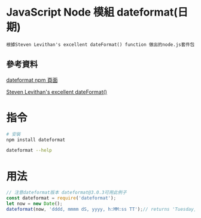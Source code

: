 # JavaScript Node 模組 dateformat(日期)

```
根據Steven Levithan's excellent dateFormat() function 做出的node.js套件包
```

## 參考資料

[dateformat npm 頁面](https://www.npmjs.com/package/dateformat)

[Steven Levithan's excellent dateFormat()](https://blog.stevenlevithan.com/archives/javascript-date-format)

# 指令

```bash
# 安裝
npm install dateformat

dateformat --help
```

# 用法

```JavaScript
// 注意dateformat版本 dateformat@3.0.3可用此例子
const dateformat = require('dateformat');
let now = new Date();
dateformat(now, 'dddd, mmmm dS, yyyy, h:MM:ss TT');// returns 'Tuesday, March 16th, 2021, 11:32:08 PM'
```